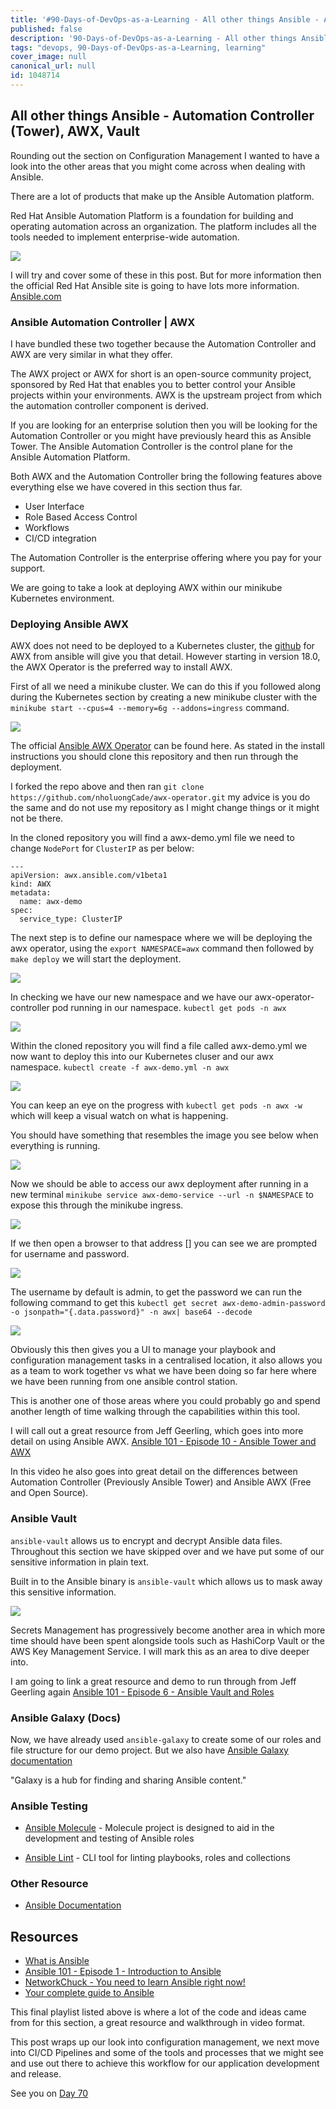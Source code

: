 ```yaml
---
title: '#90-Days-of-DevOps-as-a-Learning - All other things Ansible - Automation Controller (Tower), AWX, Vault - Day 69'
published: false
description: '90-Days-of-DevOps-as-a-Learning - All other things Ansible - Automation Controller (Tower), AWX, Vault'
tags: "devops, 90-Days-of-DevOps-as-a-Learning, learning"
cover_image: null
canonical_url: null
id: 1048714
---
```

## All other things Ansible - Automation Controller (Tower), AWX, Vault

Rounding out the section on Configuration Management I wanted to have a look into the other areas that you might come across when dealing with Ansible.  

There are a lot of products that make up the Ansible Automation platform. 

Red Hat Ansible Automation Platform is a foundation for building and operating automation across an organization. The platform includes all the tools needed to implement enterprise-wide automation.

![](Images/Day69_config1.png)

I will try and cover some of these in this post. But for more information then the official Red Hat Ansible site is going to have lots more information. [Ansible.com](https://www.ansible.com/?hsLang=en-us)

### Ansible Automation Controller | AWX 

I have bundled these two together because the Automation Controller and AWX are very similar in what they offer. 

The AWX project or AWX for short is an open-source community project, sponsored by Red Hat that enables you to better control your Ansible projects within your environments. AWX is the upstream project from which the automation controller component is derived. 

If you are looking for an enterprise solution then you will be looking for the Automation Controller or you might have previously heard this as Ansible Tower. The Ansible Automation Controller is the control plane for the Ansible Automation Platform. 

Both AWX and the Automation Controller bring the following features above everything else we have covered in this section thus far. 

- User Interface 
- Role Based Access Control 
- Workflows 
- CI/CD integration 

The Automation Controller is the enterprise offering where you pay for your support. 

We are going to take a look at deploying AWX within our minikube Kubernetes environment. 

### Deploying Ansible AWX 

AWX does not need to be deployed to a Kubernetes cluster, the [github](https://github.com/ansible/awx) for AWX from ansible will give you that detail. However starting in version 18.0, the AWX Operator is the preferred way to install AWX. 

First of all we need a minikube cluster. We can do this if you followed along during the Kubernetes section by creating a new minikube cluster with the `minikube start --cpus=4 --memory=6g --addons=ingress` command. 

![](Images/Day69_config2.png)

The official [Ansible AWX Operator](https://github.com/ansible/awx-operator) can be found here. As stated in the install instructions you should clone this repository and then run through the deployment. 

I forked the repo above and then ran `git clone https://github.com/nholuongCade/awx-operator.git` my advice is you do the same and do not use my repository as I might change things or it might not be there. 

In the cloned repository you will find a awx-demo.yml file we need to change `NodePort` for `ClusterIP` as per below: 

```
---
apiVersion: awx.ansible.com/v1beta1
kind: AWX
metadata:
  name: awx-demo
spec:
  service_type: ClusterIP
```

The next step is to define our namespace where we will be deploying the awx operator, using the `export NAMESPACE=awx` command then followed by `make deploy` we will start the deployment. 

![](Images/Day69_config3.png)

In checking we have our new namespace and we have our awx-operator-controller pod running in our namespace. `kubectl get pods -n awx`

![](Images/Day69_config4.png)

Within the cloned repository you will find a file called awx-demo.yml we now want to deploy this into our Kubernetes cluser and our awx namespace. `kubectl create -f awx-demo.yml -n awx`

![](Images/Day69_config5.png)

You can keep an eye on the progress with `kubectl get pods -n awx -w` which will keep a visual watch on what is happening. 

You should have something that resembles the image you see below when everything is running. 

![](Images/Day69_config6.png)

Now we should be able to access our awx deployment after running in a new terminal `minikube service awx-demo-service --url -n $NAMESPACE` to expose this through the minikube ingress. 

![](Images/Day69_config7.png)

If we then open a browser to that address [] you can see we are prompted for username and password. 

![](Images/Day69_config8.png)

The username by default is admin, to get the password we can run the following command to get this `kubectl get secret awx-demo-admin-password -o jsonpath="{.data.password}" -n awx| base64 --decode`

![](Images/Day69_config9.png)

Obviously this then gives you a UI to manage your playbook and configuration management tasks in a centralised location, it also allows you as a team to work together vs what we have been doing so far here where we have been running from one ansible control station. 

This is another one of those areas where you could probably go and spend another length of time walking through the capabilities within this tool. 

I will call out a great resource from Jeff Geerling, which goes into more detail on using Ansible AWX. [Ansible 101 - Episode 10 - Ansible Tower and AWX](https://www.youtube.com/watch?v=iKmY4jEiy_A&t=752s) 

In this video he also goes into great detail on the differences between Automation Controller (Previously Ansible Tower) and Ansible AWX (Free and Open Source).

### Ansible Vault 

`ansible-vault` allows us to encrypt and decrypt Ansible data files. Throughout this section we have skipped over and we have put some of our sensitive information in plain text. 

Built in to the Ansible binary is `ansible-vault` which allows us to mask away this sensitive information. 

![](Images/Day69_config10.png)

Secrets Management has progressively become another area in which more time should have been spent alongside tools such as HashiCorp Vault or the AWS Key Management Service. I will mark this as an area to dive deeper into.

I am going to link a great resource and demo to run through from Jeff Geerling again [Ansible 101 - Episode 6 - Ansible Vault and Roles](https://www.youtube.com/watch?v=JFweg2dUvqM)

### Ansible Galaxy (Docs)

Now, we have already used `ansible-galaxy` to create some of our roles and file structure for our demo project. But we also have [Ansible Galaxy documentation](https://galaxy.ansible.com/docs/)

"Galaxy is a hub for finding and sharing Ansible content."

### Ansible Testing

- [Ansible Molecule](https://molecule.readthedocs.io/en/latest/) - Molecule project is designed to aid in the development and testing of Ansible roles

- [Ansible Lint](https://ansible-lint.readthedocs.io/en/latest/) - CLI tool for linting playbooks, roles and collections

### Other Resource 

- [Ansible Documentation](https://docs.ansible.com/ansible/latest/index.html)

## Resources 

- [What is Ansible](https://www.youtube.com/watch?v=1id6ERvfozo)
- [Ansible 101 - Episode 1 - Introduction to Ansible](https://www.youtube.com/watch?v=goclfp6a2IQ)
- [NetworkChuck - You need to learn Ansible right now!](https://www.youtube.com/watch?v=5hycyr-8EKs&t=955s)
- [Your complete guide to Ansible](https://www.youtube.com/playlist?list=PLnFWJCugpwfzTlIJ-JtuATD2MBBD7_m3u)

This final playlist listed above is where a lot of the code and ideas came from for this section, a great resource and walkthrough in video format. 

This post wraps up our look into configuration management, we next move into CI/CD Pipelines and some of the tools and processes that we might see and use out there to achieve this workflow for our application development and release. 

See you on [Day 70](day70.md)

